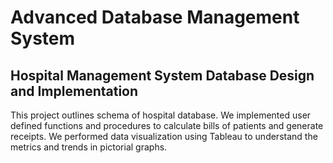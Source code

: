 # Advanced Database Management System

## Hospital Management System Database Design and Implementation

This project outlines schema of hospital database. 
We implemented user defined functions and procedures to calculate bills of patients and generate   receipts.
We performed data visualization using Tableau to understand the metrics and trends in pictorial graphs.
